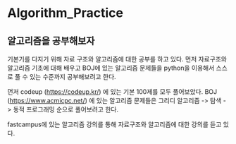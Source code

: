 # Algorithm_Practice

## 알고리즘을 공부해보자
  기본기를 다지기 위해 자료 구조와 알고리즘에 대한 공부를 하고 있다. 
  먼저 자료구조와 알고리즘 기초에 대해 배우고 BOJ에 있는 알고리즘 문제들을 python을 이용해서 스스로 풀 수 있는 수준까지 공부해보려고 한다.
  
  먼저 codeup (https://codeup.kr/) 에 있는 기본 100제를 모두 풀어보았다.
  BOJ (https://www.acmicpc.net/) 에 있는 알고리즘 문제들은 그리디 알고리즘 -> 탐색 -> 동적 프로그래밍 순으로 풀어보려고 한다. 
  
  fastcampus에 있는 알고리즘 강의를 통해 자료구조와 알고리즘에 대한 강의를 듣고 있다.
